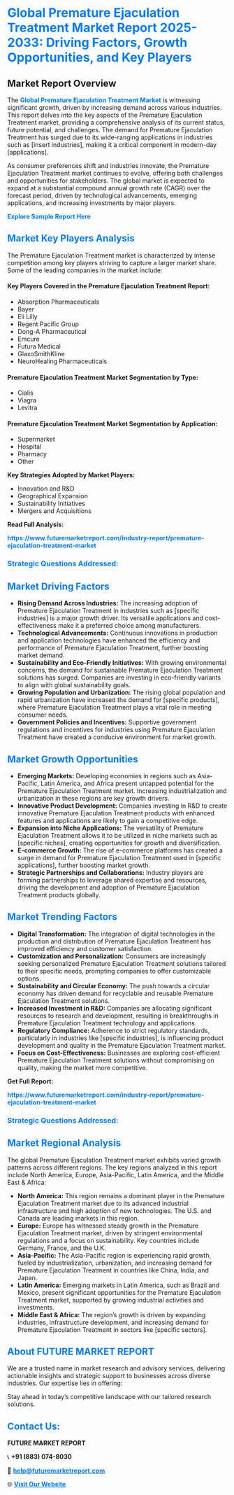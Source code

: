 <h1 style="color: #007BFF;">Global Premature Ejaculation Treatment Market Report 2025-2033: Driving Factors, Growth Opportunities, and Key Players</h1>

<section id="overview">
<h2>Market Report Overview</h2>
<p>The <a href="https://www.futuremarketreport.com/industry-report/premature-ejaculation-treatment-market" style="color: #007BFF; text-decoration: none;"><strong>Global Premature Ejaculation Treatment Market</strong></a> is witnessing significant growth, driven by increasing demand across various industries. This report delves into the key aspects of the Premature Ejaculation Treatment market, providing a comprehensive analysis of its current status, future potential, and challenges. The demand for Premature Ejaculation Treatment has surged due to its wide-ranging applications in industries such as [insert industries], making it a critical component in modern-day [applications].</p>
<p>As consumer preferences shift and industries innovate, the Premature Ejaculation Treatment market continues to evolve, offering both challenges and opportunities for stakeholders. The global market is expected to expand at a substantial compound annual growth rate (CAGR) over the forecast period, driven by technological advancements, emerging applications, and increasing investments by major players.</p>
</section>

<section id="overview">
<p><a href="https://www.futuremarketreport.com/request-sample/reportId=51113" style="color: #007BFF; text-decoration: none;"><strong>Explore Sample Report Here</strong></a></p>
</section>

<section id="key-players">
<h2 style="color: #007BFF;">Market Key Players Analysis</h2>
<p>The Premature Ejaculation Treatment market is characterized by intense competition among key players striving to capture a larger market share. Some of the leading companies in the market include:</p>
<h4>Key Players Covered in the Premature Ejaculation Treatment Report:</h4>
<ul><li>Absorption Pharmaceuticals</li><li>Bayer</li><li>Eli Lilly</li><li>Regent Pacific Group</li><li>Dong-A Pharmaceutical</li><li>Emcure</li><li>Futura Medical</li><li>GlaxoSmithKline</li><li>NeuroHealing Pharmaceuticals</li></ul>
<h4>Premature Ejaculation Treatment Market Segmentation by Type:</h4>
<ul><li>Cialis</li><li>Viagra</li><li>Levitra</li></ul>

<h4>Premature Ejaculation Treatment Market Segmentation by Application:</h4>
<ul><li>Supermarket</li><li>Hospital</li><li>Pharmacy</li><li>Other</li></ul>
<p><strong>Key Strategies Adopted by Market Players:</strong></p>
<ul>
<li>Innovation and R&D</li>
<li>Geographical Expansion</li>
<li>Sustainability Initiatives</li>
<li>Mergers and Acquisitions</li>
</ul>
</section>

<section>
<p><strong>Read Full Analysis: </strong></p><a href="https://www.futuremarketreport.com/industry-report/premature-ejaculation-treatment-market" style="color: #007BFF; text-decoration: none;"><strong>https://www.futuremarketreport.com/industry-report/premature-ejaculation-treatment-market</strong></a>
<h3 style="color: #007BFF;">Strategic Questions Addressed:</h3>
</section>

<section id="driving-factors">
<h2 style="color: #007BFF;">Market Driving Factors</h2>
<ul>
<li><strong>Rising Demand Across Industries:</strong> The increasing adoption of Premature Ejaculation Treatment in industries such as [specific industries] is a major growth driver. Its versatile applications and cost-effectiveness make it a preferred choice among manufacturers.</li>
<li><strong>Technological Advancements:</strong> Continuous innovations in production and application technologies have enhanced the efficiency and performance of Premature Ejaculation Treatment, further boosting market demand.</li>
<li><strong>Sustainability and Eco-Friendly Initiatives:</strong> With growing environmental concerns, the demand for sustainable Premature Ejaculation Treatment solutions has surged. Companies are investing in eco-friendly variants to align with global sustainability goals.</li>
<li><strong>Growing Population and Urbanization:</strong> The rising global population and rapid urbanization have increased the demand for [specific products], where Premature Ejaculation Treatment plays a vital role in meeting consumer needs.</li>
<li><strong>Government Policies and Incentives:</strong> Supportive government regulations and incentives for industries using Premature Ejaculation Treatment have created a conducive environment for market growth.</li>
</ul>
</section>

<section id="growth-opportunities">
<h2 style="color: #007BFF;">Market Growth Opportunities</h2>
<ul>
<li><strong>Emerging Markets:</strong> Developing economies in regions such as Asia-Pacific, Latin America, and Africa present untapped potential for the Premature Ejaculation Treatment market. Increasing industrialization and urbanization in these regions are key growth drivers.</li>
<li><strong>Innovative Product Development:</strong> Companies investing in R&D to create innovative Premature Ejaculation Treatment products with enhanced features and applications are likely to gain a competitive edge.</li>
<li><strong>Expansion into Niche Applications:</strong> The versatility of Premature Ejaculation Treatment allows it to be utilized in niche markets such as [specific niches], creating opportunities for growth and diversification.</li>
<li><strong>E-commerce Growth:</strong> The rise of e-commerce platforms has created a surge in demand for Premature Ejaculation Treatment used in [specific applications], further boosting market growth.</li>
<li><strong>Strategic Partnerships and Collaborations:</strong> Industry players are forming partnerships to leverage shared expertise and resources, driving the development and adoption of Premature Ejaculation Treatment products globally.</li>
</ul>
</section>

<section id="trending-factors">
<h2 style="color: #007BFF;">Market Trending Factors</h2>
<ul>
<li><strong>Digital Transformation:</strong> The integration of digital technologies in the production and distribution of Premature Ejaculation Treatment has improved efficiency and customer satisfaction.</li>
<li><strong>Customization and Personalization:</strong> Consumers are increasingly seeking personalized Premature Ejaculation Treatment solutions tailored to their specific needs, prompting companies to offer customizable options.</li>
<li><strong>Sustainability and Circular Economy:</strong> The push towards a circular economy has driven demand for recyclable and reusable Premature Ejaculation Treatment solutions.</li>
<li><strong>Increased Investment in R&D:</strong> Companies are allocating significant resources to research and development, resulting in breakthroughs in Premature Ejaculation Treatment technology and applications.</li>
<li><strong>Regulatory Compliance:</strong> Adherence to strict regulatory standards, particularly in industries like [specific industries], is influencing product development and quality in the Premature Ejaculation Treatment market.</li>
<li><strong>Focus on Cost-Effectiveness:</strong> Businesses are exploring cost-efficient Premature Ejaculation Treatment solutions without compromising on quality, making the market more competitive.</li>
</ul>
</section>

<section>
<p><strong>Get Full Report: </strong></p><a href="https://www.futuremarketreport.com/industry-report/premature-ejaculation-treatment-market" style="color: #007BFF; text-decoration: none;"><strong>https://www.futuremarketreport.com/industry-report/premature-ejaculation-treatment-market</strong></a>
<h3 style="color: #007BFF;">Strategic Questions Addressed:</h3>
</section>


<section id="regional-analysis">
<h2 style="color: #007BFF;">Market Regional Analysis</h2>
<p>The global Premature Ejaculation Treatment market exhibits varied growth patterns across different regions. The key regions analyzed in this report include North America, Europe, Asia-Pacific, Latin America, and the Middle East & Africa:</p>
<ul>
<li><strong>North America:</strong> This region remains a dominant player in the Premature Ejaculation Treatment market due to its advanced industrial infrastructure and high adoption of new technologies. The U.S. and Canada are leading markets in this region.</li>
<li><strong>Europe:</strong> Europe has witnessed steady growth in the Premature Ejaculation Treatment market, driven by stringent environmental regulations and a focus on sustainability. Key countries include Germany, France, and the U.K.</li>
<li><strong>Asia-Pacific:</strong> The Asia-Pacific region is experiencing rapid growth, fueled by industrialization, urbanization, and increasing demand for Premature Ejaculation Treatment in countries like China, India, and Japan.</li>
<li><strong>Latin America:</strong> Emerging markets in Latin America, such as Brazil and Mexico, present significant opportunities for the Premature Ejaculation Treatment market, supported by growing industrial activities and investments.</li>
<li><strong>Middle East & Africa:</strong> The region’s growth is driven by expanding industries, infrastructure development, and increasing demand for Premature Ejaculation Treatment in sectors like [specific sectors].</li>
</ul>
</section>

<footer>
<h2 style="color: #007BFF;">About FUTURE MARKET REPORT</h2>
<p>We are a trusted name in market research and advisory services, delivering actionable insights and strategic support to businesses across diverse industries. Our expertise lies in offering:</p>

<p>Stay ahead in today’s competitive landscape with our tailored research solutions.</p>

<h2 style="color: #007BFF;">Contact Us:</h2>
<p><strong>FUTURE MARKET REPORT</strong></p>
<p>📞 <strong>+91 (883) 074-8030</strong></p>
<p>📧 <strong><a href="mailto:help@futuremarketreport.com" style="color: #007BFF;">help@futuremarketreport.com</a></strong></p>
<p>🌐 <strong><a href="https://www.futuremarketreport.com/" style="color: #007BFF;">Visit Our Website</a></strong></p>
</footer>